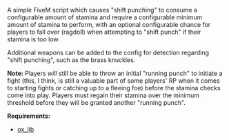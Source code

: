 A simple FiveM script which causes "shift punching" to consume a configurable amount of stamina and require a configurable minimum amount of stamina to perform, with an optional configurable chance for players to fall over (ragdoll) when attempting to "shift punch" if their stamina is too low.

Additional weapons can be added to the config for detection regarding "shift punching", such as the brass knuckles.

**Note:** Players *will* still be able to throw an initial "running punch" to initiate a fight (this, I think, is still a valuable part of some players' RP when it comes to starting fights or catching up to a fleeing foe) before the stamina checks come into play. Players must regain their stamina over the minimum threshold before they will be granted another "running punch".

**Requirements:**
- [ox_lib](https://github.com/CommunityOx/ox_lib)